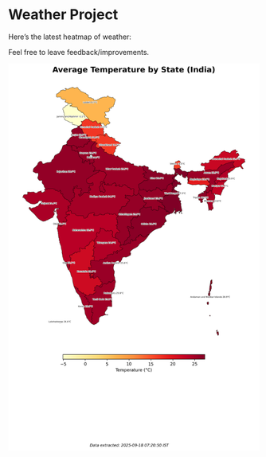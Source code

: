 # Weather Project

Here’s the latest heatmap of weather:

Feel free to leave feedback/improvements.

![India Heatmap](docs/assets/india_heatmap.png?v=CB657C)
